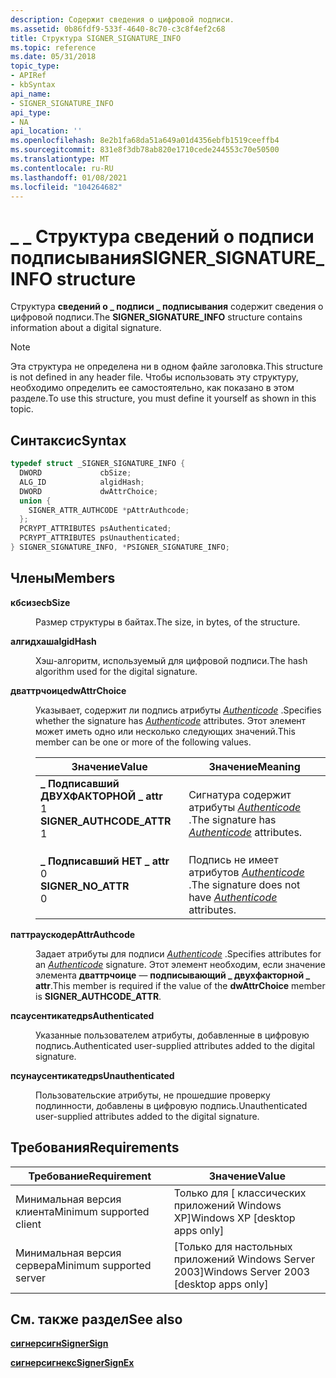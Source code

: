 ```yaml
---
description: Содержит сведения о цифровой подписи.
ms.assetid: 0b86fdf9-533f-4640-8c70-c3c8f4ef2c68
title: Структура SIGNER_SIGNATURE_INFO
ms.topic: reference
ms.date: 05/31/2018
topic_type:
- APIRef
- kbSyntax
api_name:
- SIGNER_SIGNATURE_INFO
api_type:
- NA
api_location: ''
ms.openlocfilehash: 8e2b1fa68da51a649a01d4356ebfb1519ceeffb4
ms.sourcegitcommit: 831e8f3db78ab820e1710cede244553c70e50500
ms.translationtype: MT
ms.contentlocale: ru-RU
ms.lasthandoff: 01/08/2021
ms.locfileid: "104264682"
---
```

# <a name="signer_signature_info-structure"></a><span data-ttu-id="b07f3-103">\_ \_ Структура сведений о подписи подписывания</span><span class="sxs-lookup"><span data-stu-id="b07f3-103">SIGNER\_SIGNATURE\_INFO structure</span></span>

<span data-ttu-id="b07f3-104">Структура **сведений о \_ подписи \_ подписывания** содержит сведения о цифровой подписи.</span><span class="sxs-lookup"><span data-stu-id="b07f3-104">The **SIGNER\_SIGNATURE\_INFO** structure contains information about a digital signature.</span></span>

> [!Note]  
> <span data-ttu-id="b07f3-105">Эта структура не определена ни в одном файле заголовка.</span><span class="sxs-lookup"><span data-stu-id="b07f3-105">This structure is not defined in any header file.</span></span> <span data-ttu-id="b07f3-106">Чтобы использовать эту структуру, необходимо определить ее самостоятельно, как показано в этом разделе.</span><span class="sxs-lookup"><span data-stu-id="b07f3-106">To use this structure, you must define it yourself as shown in this topic.</span></span>

 

## <a name="syntax"></a><span data-ttu-id="b07f3-107">Синтаксис</span><span class="sxs-lookup"><span data-stu-id="b07f3-107">Syntax</span></span>


```C++
typedef struct _SIGNER_SIGNATURE_INFO {
  DWORD             cbSize;
  ALG_ID            algidHash;
  DWORD             dwAttrChoice;
  union {
    SIGNER_ATTR_AUTHCODE *pAttrAuthcode;
  };
  PCRYPT_ATTRIBUTES psAuthenticated;
  PCRYPT_ATTRIBUTES psUnauthenticated;
} SIGNER_SIGNATURE_INFO, *PSIGNER_SIGNATURE_INFO;
```



## <a name="members"></a><span data-ttu-id="b07f3-108">Члены</span><span class="sxs-lookup"><span data-stu-id="b07f3-108">Members</span></span>

<dl> <dt>

<span data-ttu-id="b07f3-109">**кбсизе**</span><span class="sxs-lookup"><span data-stu-id="b07f3-109">**cbSize**</span></span>
</dt> <dd>

<span data-ttu-id="b07f3-110">Размер структуры в байтах.</span><span class="sxs-lookup"><span data-stu-id="b07f3-110">The size, in bytes, of the structure.</span></span>

</dd> <dt>

<span data-ttu-id="b07f3-111">**алгидхаш**</span><span class="sxs-lookup"><span data-stu-id="b07f3-111">**algidHash**</span></span>
</dt> <dd>

<span data-ttu-id="b07f3-112">Хэш-алгоритм, используемый для цифровой подписи.</span><span class="sxs-lookup"><span data-stu-id="b07f3-112">The hash algorithm used for the digital signature.</span></span>

</dd> <dt>

<span data-ttu-id="b07f3-113">**дваттрчоице**</span><span class="sxs-lookup"><span data-stu-id="b07f3-113">**dwAttrChoice**</span></span>
</dt> <dd>

<span data-ttu-id="b07f3-114">Указывает, содержит ли подпись атрибуты [*Authenticode*](../secgloss/a-gly.md) .</span><span class="sxs-lookup"><span data-stu-id="b07f3-114">Specifies whether the signature has [*Authenticode*](../secgloss/a-gly.md) attributes.</span></span> <span data-ttu-id="b07f3-115">Этот элемент может иметь одно или несколько следующих значений.</span><span class="sxs-lookup"><span data-stu-id="b07f3-115">This member can be one or more of the following values.</span></span>



| <span data-ttu-id="b07f3-116">Значение</span><span class="sxs-lookup"><span data-stu-id="b07f3-116">Value</span></span>                                                                                                                                                                                                                                      | <span data-ttu-id="b07f3-117">Значение</span><span class="sxs-lookup"><span data-stu-id="b07f3-117">Meaning</span></span>                                                                                                                                   |
|--------------------------------------------------------------------------------------------------------------------------------------------------------------------------------------------------------------------------------------------|-------------------------------------------------------------------------------------------------------------------------------------------|
| <span id="SIGNER_AUTHCODE_ATTR"></span><span id="signer_authcode_attr"></span><dl> <span data-ttu-id="b07f3-118"><dt>**\_ Подписавший ДВУХФАКТОРНОЙ \_ attr**</dt> <dt>1</dt></span><span class="sxs-lookup"><span data-stu-id="b07f3-118"><dt>**SIGNER\_AUTHCODE\_ATTR**</dt> <dt>1</dt></span></span> </dl> | <span data-ttu-id="b07f3-119">Сигнатура содержит атрибуты [*Authenticode*](../secgloss/a-gly.md) .</span><span class="sxs-lookup"><span data-stu-id="b07f3-119">The signature has [*Authenticode*](../secgloss/a-gly.md) attributes.</span></span><br/>           |
| <span id="SIGNER_NO_ATTR"></span><span id="signer_no_attr"></span><dl> <span data-ttu-id="b07f3-120"><dt>**\_ Подписавший НЕТ \_ attr**</dt> <dt>0</dt></span><span class="sxs-lookup"><span data-stu-id="b07f3-120"><dt>**SIGNER\_NO\_ATTR**</dt> <dt>0</dt></span></span> </dl>                   | <span data-ttu-id="b07f3-121">Подпись не имеет атрибутов [*Authenticode*](../secgloss/a-gly.md) .</span><span class="sxs-lookup"><span data-stu-id="b07f3-121">The signature does not have [*Authenticode*](../secgloss/a-gly.md) attributes.</span></span><br/> |



 

</dd> <dt>

<span data-ttu-id="b07f3-122">**паттраускоде**</span><span class="sxs-lookup"><span data-stu-id="b07f3-122">**pAttrAuthcode**</span></span>
</dt> <dd>

<span data-ttu-id="b07f3-123">Задает атрибуты для подписи [*Authenticode*](../secgloss/a-gly.md) .</span><span class="sxs-lookup"><span data-stu-id="b07f3-123">Specifies attributes for an [*Authenticode*](../secgloss/a-gly.md) signature.</span></span> <span data-ttu-id="b07f3-124">Этот элемент необходим, если значение элемента **дваттрчоице** — **подписывающий \_ двухфакторной \_ attr**.</span><span class="sxs-lookup"><span data-stu-id="b07f3-124">This member is required if the value of the **dwAttrChoice** member is **SIGNER\_AUTHCODE\_ATTR**.</span></span>

</dd> <dt>

<span data-ttu-id="b07f3-125">**псаусентикатед**</span><span class="sxs-lookup"><span data-stu-id="b07f3-125">**psAuthenticated**</span></span>
</dt> <dd>

<span data-ttu-id="b07f3-126">Указанные пользователем атрибуты, добавленные в цифровую подпись.</span><span class="sxs-lookup"><span data-stu-id="b07f3-126">Authenticated user-supplied attributes added to the digital signature.</span></span>

</dd> <dt>

<span data-ttu-id="b07f3-127">**псунаусентикатед**</span><span class="sxs-lookup"><span data-stu-id="b07f3-127">**psUnauthenticated**</span></span>
</dt> <dd>

<span data-ttu-id="b07f3-128">Пользовательские атрибуты, не прошедшие проверку подлинности, добавлены в цифровую подпись.</span><span class="sxs-lookup"><span data-stu-id="b07f3-128">Unauthenticated user-supplied attributes added to the digital signature.</span></span>

</dd> </dl>

## <a name="requirements"></a><span data-ttu-id="b07f3-129">Требования</span><span class="sxs-lookup"><span data-stu-id="b07f3-129">Requirements</span></span>



| <span data-ttu-id="b07f3-130">Требование</span><span class="sxs-lookup"><span data-stu-id="b07f3-130">Requirement</span></span> | <span data-ttu-id="b07f3-131">Значение</span><span class="sxs-lookup"><span data-stu-id="b07f3-131">Value</span></span> |
|-------------------------------------|------------------------------------------------------|
| <span data-ttu-id="b07f3-132">Минимальная версия клиента</span><span class="sxs-lookup"><span data-stu-id="b07f3-132">Minimum supported client</span></span><br/> | <span data-ttu-id="b07f3-133">Только для \[ классических приложений Windows XP\]</span><span class="sxs-lookup"><span data-stu-id="b07f3-133">Windows XP \[desktop apps only\]</span></span><br/>          |
| <span data-ttu-id="b07f3-134">Минимальная версия сервера</span><span class="sxs-lookup"><span data-stu-id="b07f3-134">Minimum supported server</span></span><br/> | <span data-ttu-id="b07f3-135">\[Только для настольных приложений Windows Server 2003\]</span><span class="sxs-lookup"><span data-stu-id="b07f3-135">Windows Server 2003 \[desktop apps only\]</span></span><br/> |



## <a name="see-also"></a><span data-ttu-id="b07f3-136">См. также раздел</span><span class="sxs-lookup"><span data-stu-id="b07f3-136">See also</span></span>

<dl> <dt>

[<span data-ttu-id="b07f3-137">**сигнерсигн**</span><span class="sxs-lookup"><span data-stu-id="b07f3-137">**SignerSign**</span></span>](signersign.md)
</dt> <dt>

[<span data-ttu-id="b07f3-138">**сигнерсигнекс**</span><span class="sxs-lookup"><span data-stu-id="b07f3-138">**SignerSignEx**</span></span>](signersignex.md)
</dt> </dl>

 

 
